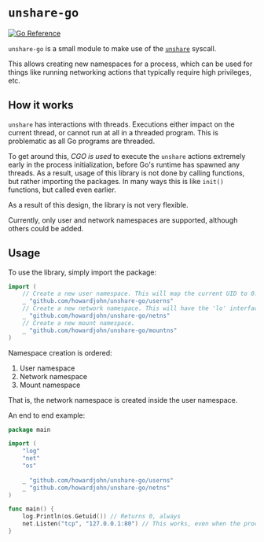 # `unshare-go`

[![Go Reference](https://pkg.go.dev/badge/github.com/howardjohn/unshare-go.svg)](https://pkg.go.dev/github.com/howardjohn/unshare-go)

`unshare-go` is a small module to make use of the [`unshare`](https://man7.org/linux/man-pages/man2/unshare.2.html) syscall.

This allows creating new namespaces for a process, which can be used for things like running networking actions that typically require high privileges, etc.

## How it works

`unshare` has interactions with threads. Executions either impact on the current thread, or cannot run at all in a threaded program.
This is problematic as all Go programs are threaded.

To get around this, *CGO is used* to execute the `unshare` actions extremely early in the process initialization, before Go's runtime has spawned any threads.
As a result, usage of this library is not done by calling functions, but rather importing the packages.
In many ways this is like `init()` functions, but called even earlier.

As a result of this design, the library is not very flexible.

Currently, only user and network namespaces are supported, although others could be added.

## Usage

To use the library, simply import the package:

```go
import (
	// Create a new user namespace. This will map the current UID to 0.
	_ "github.com/howardjohn/unshare-go/userns"
	// Create a new network namespace. This will have the 'lo' interface ready but nothing else.
	_ "github.com/howardjohn/unshare-go/netns"
	// Create a new mount namespace.
	_ "github.com/howardjohn/unshare-go/mountns"
)
```

Namespace creation is ordered:

1. User namespace
2. Network namespace
3. Mount namespace

That is, the network namespace is created inside the user namespace.

An end to end example:

```go
package main

import (
	"log"
	"net"
	"os"
	
	_ "github.com/howardjohn/unshare-go/userns"
	_ "github.com/howardjohn/unshare-go/netns"
)

func main() {
	log.Println(os.Getuid()) // Returns 0, always
	net.Listen("tcp", "127.0.0.1:80") // This works, even when the process is not run as root.
}
```
